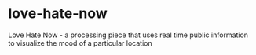 love-hate-now
=============

Love Hate Now - a processing piece that uses real time public information to visualize the mood of a particular location
